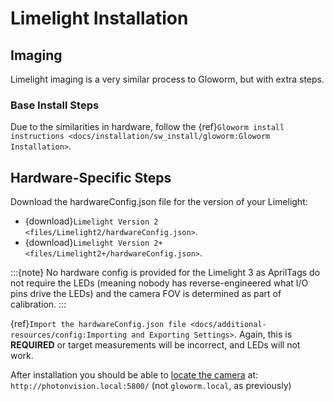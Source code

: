# Limelight Installation

## Imaging

Limelight imaging is a very similar process to Gloworm, but with extra steps.

### Base Install Steps

Due to the similarities in hardware, follow the {ref}`Gloworm install instructions <docs/installation/sw_install/gloworm:Gloworm Installation>`.

## Hardware-Specific Steps

Download the hardwareConfig.json file for the version of your Limelight:

- {download}`Limelight Version 2 <files/Limelight2/hardwareConfig.json>`.
- {download}`Limelight Version 2+ <files/Limelight2+/hardwareConfig.json>`.

:::{note}
No hardware config is provided for the Limelight 3 as AprilTags do not require the LEDs (meaning nobody has reverse-engineered what I/O pins drive the LEDs) and the camera FOV is determined as part of calibration.
:::

{ref}`Import the hardwareConfig.json file <docs/additional-resources/config:Importing and Exporting Settings>`. Again, this is **REQUIRED** or target measurements will be incorrect, and LEDs will not work.

After installation you should be able to [locate the camera](https://photonvision.github.io/gloworm-docs/docs/quickstart/#finding-gloworm) at: `http://photonvision.local:5800/` (not `gloworm.local`, as previously)

